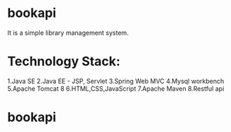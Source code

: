 # bookapi

It is a simple library management system.

# Technology Stack:
1.Java SE
2.Java EE - JSP, Servlet
3.Spring Web MVC
4.Mysql workbench
5.Apache Tomcat 8
6.HTML,CSS,JavaScript
7.Apache Maven
8.Restful api
# bookapi
